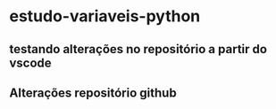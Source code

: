 # estudo-variaveis-python

## testando alterações no repositório a partir do vscode

## Alterações repositório github